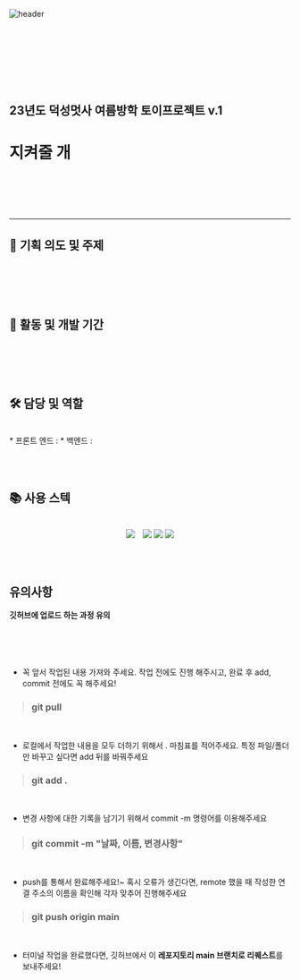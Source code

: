![header](https://capsule-render.vercel.app/api?type=rect&text=지켜줄개&fontSize=60&fontColor=F2E0FE&animation=fadeIn) 
<br/><br/><br/><br/>
<br/><br/><br/><br/>

## 23년도 덕성멋사 여름방학 토이프로젝트 v.1
# 지켜줄 개
<br/><br/><br/><br/>

------

## 🧐 기획 의도 및 주제
<br/>


<br/><br/>
## 📅 활동 및 개발 기간
<br/>


<br/><br/>
## 🛠 담당 및 역할
<br/>
* 프론트 엔드 :
* 백엔드 :

  
<br/><br/>
## 📚 사용 스텍
<br/>

<div align="center">
<img src="https://img.shields.io/badge/HTML5-3AA6B9?style=for-the-badge&logo=HTML5&logoColor=white"/> <img src="https://img.shields.io/badge/CSS3-FF9EAA?style=for-the-badge&logo=CSS3&logoColor=white"/> <img src="https://img.shields.io/badge/JavaScripts-7AA874?style=for-the-badge&logo=Javascripts&logoColor=white"/> <img src="https://img.shields.io/badge/DJango-19A7CE?style=for-the-badge&logo=DJango&logoColor=white"/>
</div>





<br/><br/>
## 유의사항 
 **깃허브에 업로드 하는 과정 유의**
</br></br></br></br></br>

* 꼭 앞서 작업된 내용 가져와 주세요. 작업 전에도 진행 해주시고, 완료 후 add, commit 전에도 꼭 해주세요!
> ### git pull
</br>

* 로컬에서 작업한 내용을 모두 더하기 위해서 . 마침표를 적어주세요.  특정 파일/폴더만 바꾸고 싶다면 add 뒤를 바꿔주세요
> ### git add .
</br>

* 변경 사항에 대한 기록을 남기기 위해서 commit -m  명령어를 이용해주세요
> ### git commit -m "날짜, 이름, 변경사항"
</br>

* push를 통해서 완료해주세요!~ 혹시 오류가 생긴다면, remote 했을 때 작성한 연결 주소의 이름을 확인해 각자 맞추어 진행해주세요
> ### git push origin main 
</br>

* 터미널 작업을 완료했다면, 깃허브에서 이 **레포지토리 main 브랜치로 리퀘스트**를 보내주세요!
